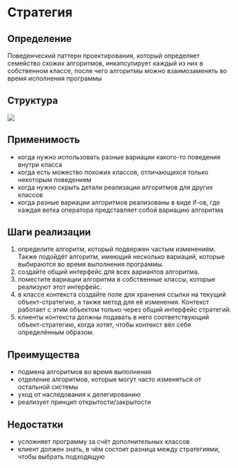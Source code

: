 # Стратегия

## Определение
Поведенческий паттерн проектирования, который определяет семейство схожих алгоритмов, инкапсулирует каждый из них в собственном классе, после чего алгоритмы можно взаимозаменять во время исполнения программы

## Структура
![](https://refactoring.guru/images/patterns/diagrams/strategy/structure.png)

## Применимость
- когда нужно использовать разные вариации какого-то поведения внутри класса
- когда есть можество похожих классов, отличающихся только некоторым поведением
- когда нужно скрыть детали реализации алгоритмов для других классов
- когда разные вариации алгоритмов реализованы в виде if-ов, где каждая ветка оператора представляет собой вариацию алгоритма

## Шаги реализации
1. определите алгоритм, который подвержен частым изменениям. Также подойдёт алгоритм, имеющий несколько вариаций, которые выбираются во время выполнения программы.
2. создайте общий интерфейс для всех вариантов алгоритма.
3. поместите вариации алгоритма в собственные классы, которые реализуют этот интерфейс.
4. в классе контекста создайте поле для хранения ссылки на текущий объект-стратегию, а также метод для её изменения. Контекст работает с этим объектом только через общий интерфейс стратегий.
5. клиенты контекста должны подавать в него соответствующий объект-стратегию, когда хотят, чтобы контекст вёл себя определённым образом.

## Преимущества
- подмена алгоритмов во время выполнения
- отделение алгоритмов, которые могут часто изменяться от остальной системы
- уход от наследования к делегированию
- реализует принцип открытости/закрытости

## Недостатки
- усложняет программу за счёт дополнительных классов
- клиент должен знать, в чём состоит разница между стратегиями, чтобы выбрать подходящую